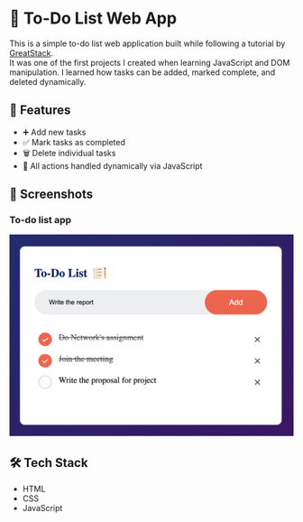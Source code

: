# 📝 To-Do List Web App

This is a simple to-do list web application built while following a tutorial by [GreatStack](https://youtu.be/G0jO8kUrg-I?si=Y_hIAPIurpj2oJak).  
It was one of the first projects I created when learning JavaScript and DOM manipulation. I learned how tasks can be added, marked complete, and deleted dynamically.

## 🚀 Features

- ➕ Add new tasks  
- ✅ Mark tasks as completed  
- 🗑️ Delete individual tasks  
- 📄 All actions handled dynamically via JavaScript

## 📸 Screenshots

### To-do list app
![To-do list](./Screenshots/app_view.png)

## 🛠️ Tech Stack

- HTML
- CSS
- JavaScript
